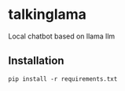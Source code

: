 # talkinglama
Local chatbot based on llama llm

## Installation
```
pip install -r requirements.txt
```
